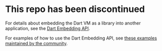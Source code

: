 # This repo has been discontinued

For details about embedding the Dart VM as a library into another application,
see the [Dart Embedding API][`include/dart_api.h`].

For examples of how to use the Dart Embedding API, see 
[these examples maintained by the community][examples].

[`include/dart_api.h`]: https://github.com/dart-lang/sdk/blob/main/runtime/include/dart_api.h
[examples]: https://github.com/fuzzybinary/dart-embedding-example
